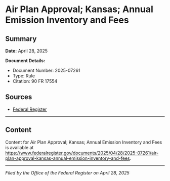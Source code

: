 # Air Plan Approval; Kansas; Annual Emission Inventory and Fees

## Summary

**Date:** April 28, 2025

**Document Details:**
- Document Number: 2025-07261
- Type: Rule
- Citation: 90 FR 17554

## Sources
- [Federal Register](https://www.federalregister.gov/documents/2025/04/28/2025-07261/air-plan-approval-kansas-annual-emission-inventory-and-fees)

---

## Content

Content for Air Plan Approval; Kansas; Annual Emission Inventory and Fees is available at https://www.federalregister.gov/documents/2025/04/28/2025-07261/air-plan-approval-kansas-annual-emission-inventory-and-fees.

---

*Filed by the Office of the Federal Register on April 28, 2025*
